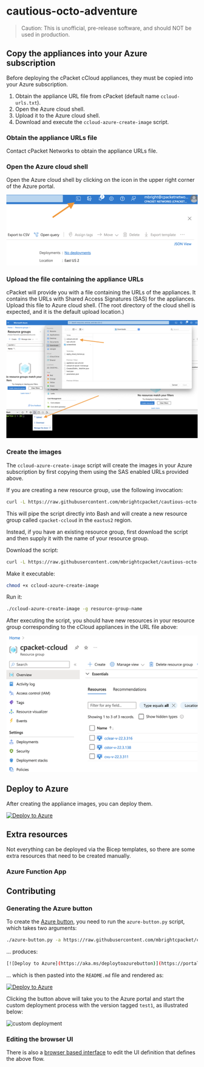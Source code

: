 # cautious-octo-adventure

> Caution: This is unofficial, pre-release software, and should NOT be used in production.

## Copy the appliances into your Azure subscription

Before deploying the cPacket cCloud appliances, they must be copied into your Azure subscription.

1. Obtain the appliance URL file from cPacket (default name `ccloud-urls.txt`).
1. Open the Azure cloud shell.
1. Upload it to the Azure cloud shell.
1. Download and execute the `ccloud-azure-create-image` script.

### Obtain the appliance URLs file

Contact cPacket Networks to obtain the appliance URLs file.

### Open the Azure cloud shell

Open the Azure cloud shell by clicking on the icon in the upper right corner of the Azure portal.

![Open the shell](open-shell.png "Open the Azure cloud shell")

### Upload the file containing the appliance URLs

cPacket will provide you with a file containing the URLs of the appliances.
It contains the URLs with Shared Access Signatures (SAS) for the appliances.
Upload this file to Azure cloud shell.
(The root directory of the cloud shell is expected, and it is the default upload location.)

![Upload file](upload-file-to-shell.png "Upload the 'ccloud-urls.txt' file to shell")

### Create the images

The `ccloud-azure-create-image` script will create the images in your Azure subscription by first copying them using the SAS enabled URLs provided above.

If you are creating a new resource group, use the following invocation:

```bash
curl -L https://raw.githubusercontent.com/mbrightcpacket/cautious-octo-adventure/main/ccloud-azure-create-image | bash
```

This will pipe the script directly into Bash and will create a new resource group called `cpacket-ccloud` in the `eastus2` region.

Instead, if you have an existing resource group, first download the script and then supply it with the name of your resource group.

Download the script:

```bash
curl -L https://raw.githubusercontent.com/mbrightcpacket/cautious-octo-adventure/main/ccloud-azure-create-image > ccloud-azure-create-image
```

Make it executable:

```bash
chmod +x ccloud-azure-create-image
```

Run it:

```bash
./ccloud-azure-create-image -g resource-group-name
```

After executing the script, you should have new resources in your resource group corresponding to the cCloud appliances in the URL file above:

![New resources](new-resources.png "cCloud images")

## Deploy to Azure

After creating the appliance images, you can deploy them.

[![Deploy to Azure](https://aka.ms/deploytoazurebutton)](https://portal.azure.com/#create/Microsoft.Template/uri/https%3A%2F%2Fraw.githubusercontent.com%2Fmbrightcpacket%2Fcautious-octo-adventure%2Fmain%2Fmain.json/createUIDefinitionUri/https%3A%2F%2Fraw.githubusercontent.com%2Fmbrightcpacket%2Fcautious-octo-adventure%2Fmain%2FcreateUIDefinition.json)

## Extra resources

Not everything can be deployed via the Bicep templates, so there are some extra resources that need to be created manually.

### Azure Function App

## Contributing

### Generating the Azure button

To create the [Azure button][azure-button], you need to run the `azure-button.py` script, which takes two arguments:

```bash
./azure-button.py -a https://raw.githubusercontent.com/mbrightcpacket/cautious-octo-adventure/test1/main.json -u https://raw.githubusercontent.com/mbrightcpacket/cautious-octo-adventure/test1/createUIDefinition.json
```

... produces:

```bash
[![Deploy to Azure](https://aka.ms/deploytoazurebutton)](https://portal.azure.com/#create/Microsoft.Template/uri/https%3A%2F%2Fraw.githubusercontent.com%2Fmbrightcpacket%2Fcautious-octo-adventure%2Fmain%2Fmain.json/createUIDefinitionUri/https%3A%2F%2Fraw.githubusercontent.com%2Fmbrightcpacket%2Fcautious-octo-adventure%2Fmain%2FcreateUIDefinition.json)
```

... which is then pasted into the `README.md` file and rendered as:

[![Deploy to Azure](https://aka.ms/deploytoazurebutton)](https://portal.azure.com/#create/Microsoft.Template/uri/https%3A%2F%2Fraw.githubusercontent.com%2Fmbrightcpacket%2Fcautious-octo-adventure%2Fmain%2Fmain.json/createUIDefinitionUri/https%3A%2F%2Fraw.githubusercontent.com%2Fmbrightcpacket%2Fcautious-octo-adventure%2Fmain%2FcreateUIDefinition.json)

Clicking the button above will take you to the Azure portal and start the custom deployment process with the version tagged `test1`, as illustrated below:

![custom deployment](deployment.png "Custom Deployment")

### Editing the browser UI

There is also a [browser based interface][ui-definition] to edit the UI definition that defines the above flow.

[azure-button]: https://docs.microsoft.com/en-us/azure/azure-resource-manager/templates/deploy-to-azure-button
[ui-definition]: https://portal.azure.com/?feature.customPortal=false#view/Microsoft_Azure_CreateUIDef/SandboxBlade]

